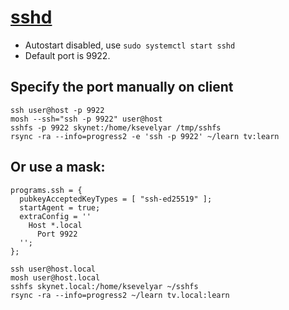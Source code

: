 # [sshd](/services/net/sshd.nix)

* Autostart disabled, use `sudo systemctl start sshd`
* Default port is 9922.

## Specify the port manually on client

```
ssh user@host -p 9922
mosh --ssh="ssh -p 9922" user@host
sshfs -p 9922 skynet:/home/ksevelyar /tmp/sshfs
rsync -ra --info=progress2 -e 'ssh -p 9922' ~/learn tv:learn
```

## Or use a mask:

```
programs.ssh = {
  pubkeyAcceptedKeyTypes = [ "ssh-ed25519" ];
  startAgent = true;
  extraConfig = ''
    Host *.local
      Port 9922
  '';
};
```

```
ssh user@host.local 
mosh user@host.local
sshfs skynet.local:/home/ksevelyar ~/sshfs
rsync -ra --info=progress2 ~/learn tv.local:learn
```
